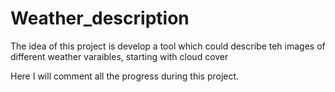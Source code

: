 # Weather_description

The idea of this project is develop a tool which could describe teh images of different weather varaibles, starting with cloud cover

Here I will comment all the progress during this project.
